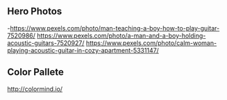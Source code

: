 ## Hero Photos
 -https://www.pexels.com/photo/man-teaching-a-boy-how-to-play-guitar-7520986/
https://www.pexels.com/photo/a-man-and-a-boy-holding-acoustic-guitars-7520927/
https://www.pexels.com/photo/calm-woman-playing-acoustic-guitar-in-cozy-apartment-5331147/

## Color Pallete 
http://colormind.io/